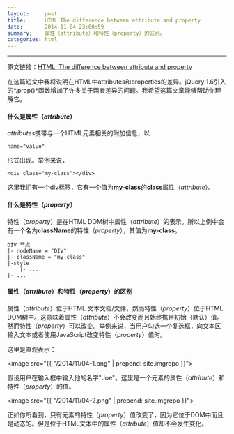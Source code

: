 ```yaml
---
layout:     post
title:      HTML The difference between attribute and property
date:       2014-11-04 23:00:59
summary:    属性（attribute）和特性（property）的区别。
categories: html
---
```


---

<p>原文链接：<a href="http://jquery-howto.blogspot.com/2011/06/html-difference-between-attribute-and.html" target="_blank">HTML: The difference between attribute and property</a></p>

在这篇短文中我将说明在HTML中attributes和properties的差异。jQuery 1.6引入的*.prop()*函数增加了许多关于两者差异的问题。我希望这篇文章能够帮助你理解它。

#### 什么是属性（*attribute*）
*attributes*携带与一个HTML元素相关的附加信息，以

    name="value"

形式出现。举例来说，

    <div class="my-class"></div>

这里我们有一个div标签，它有一个值为**my-class**的**class**属性（*attribute*）。

#### 什么是特性（*property*）
特性（*property*）是在HTML DOM树中属性（*attribute*）的表示。所以上例中会有一个名为**className**的特性（*property*），其值为**my-class**。

    DIV 节点
    |- nodeName = "DIV"
    |- className = "my-class"
    |-style
        |- ...
    |- ...

#### 属性（*attribute*）和特性（*property*）的区别

属性（*attribute*）位于HTML 文本文档/文件，然而特性（*property*）位于HTML DOM树中。这意味着属性（*attribute*）不会改变而且始终携带初始（默认）值。然而特性（*property*）可以改变。举例来说，当用户勾选一个复选框，向文本区输入文本或者使用JavaScript改变特性（*property*）值时。

这里是直观表示：

<image src="{{ "/2014/11/04-1.png" | prepend: site.imgrepo }}">

<p>假设用户在输入框中输入他的名字"Joe"。这里是一个元素的属性（<em>attribute</em>）和特性（<em>property</em>）的值。</p>

<image src="{{ "/2014/11/04-2.png" | prepend: site.imgrepo }}">

<p>正如你所看到，只有元素的特性（<em>property</em>）值改变了，因为它位于DOM中而且是动态的。但是位于HTML文本中的属性（<em>attribute</em>）值却不会发生变化。</p>

